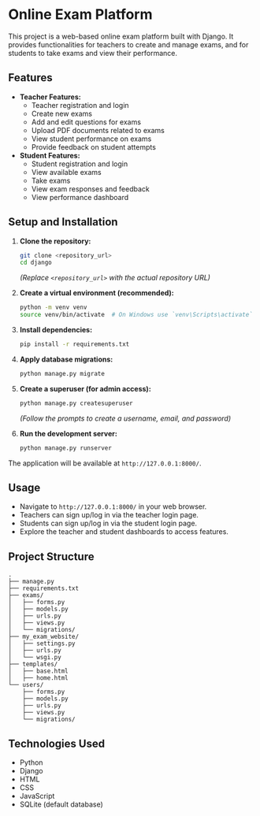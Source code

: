 # Online Exam Platform

This project is a web-based online exam platform built with Django. It provides functionalities for teachers to create and manage exams, and for students to take exams and view their performance.

## Features

*   **Teacher Features:**
    *   Teacher registration and login
    *   Create new exams
    *   Add and edit questions for exams
    *   Upload PDF documents related to exams
    *   View student performance on exams
    *   Provide feedback on student attempts
*   **Student Features:**
    *   Student registration and login
    *   View available exams
    *   Take exams
    *   View exam responses and feedback
    *   View performance dashboard

## Setup and Installation

1.  **Clone the repository:**
    ```bash
    git clone <repository_url>
    cd django
    ```
    *(Replace `<repository_url>` with the actual repository URL)*

2.  **Create a virtual environment (recommended):**
    ```bash
    python -m venv venv
    source venv/bin/activate  # On Windows use `venv\Scripts\activate`
    ```

3.  **Install dependencies:**
    ```bash
    pip install -r requirements.txt
    ```

4.  **Apply database migrations:**
    ```bash
    python manage.py migrate
    ```

5.  **Create a superuser (for admin access):**
    ```bash
    python manage.py createsuperuser
    ```
    *(Follow the prompts to create a username, email, and password)*

6.  **Run the development server:**
    ```bash
    python manage.py runserver
    ```

The application will be available at `http://127.0.0.1:8000/`.

## Usage

*   Navigate to `http://127.0.0.1:8000/` in your web browser.
*   Teachers can sign up/log in via the teacher login page.
*   Students can sign up/log in via the student login page.
*   Explore the teacher and student dashboards to access features.

## Project Structure

```
.
├── manage.py
├── requirements.txt
├── exams/
│   ├── forms.py
│   ├── models.py
│   ├── urls.py
│   ├── views.py
│   └── migrations/
├── my_exam_website/
│   ├── settings.py
│   ├── urls.py
│   └── wsgi.py
├── templates/
│   ├── base.html
│   ├── home.html
└── users/
    ├── forms.py
    ├── models.py
    ├── urls.py
    ├── views.py
    └── migrations/
```

## Technologies Used

*   Python
*   Django
*   HTML
*   CSS
*   JavaScript
*   SQLite (default database)
